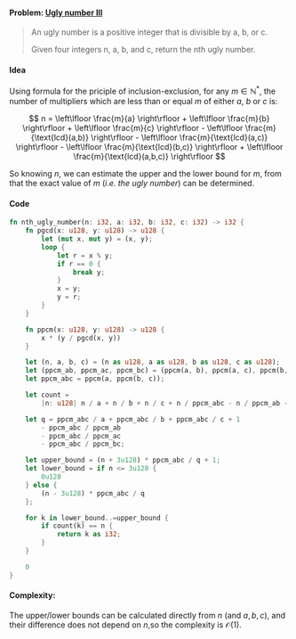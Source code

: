 #### Problem: [Ugly number III](https://leetcode.com/problems/ugly-number-iii/)

> An ugly number is a positive integer that is divisible by a, b, or c.
>
> Given four integers n, a, b, and c, return the nth ugly number.

#### Idea
Using formula for the priciple of inclusion-exclusion, for any $m \in \mathbb{N}^{*}$, the number of multipliers which are less than or equal $m$ of either $a$, $b$ or $c$ is:

$$
n = \left\lfloor \frac{m}{a} \right\rfloor + \left\lfloor \frac{m}{b} \right\rfloor + \left\lfloor \frac{m}{c} \right\rfloor - \left\lfloor \frac{m}{\text{lcd}(a,b)} \right\rfloor - \left\lfloor \frac{m}{\text{lcd}(a,c)} \right\rfloor - \left\lfloor \frac{m}{\text{lcd}(b,c)} \right\rfloor + \left\lfloor \frac{m}{\text{lcd}(a,b,c)} \right\rfloor
$$

So knowing $n$, we can estimate the upper and the lower bound for $m$, from that the exact value of $m$ (*i.e. the ugly number*) can be determined.

#### Code

```rust
fn nth_ugly_number(n: i32, a: i32, b: i32, c: i32) -> i32 {
    fn pgcd(x: u128, y: u128) -> u128 {
        let (mut x, mut y) = (x, y);
        loop {
            let r = x % y;
            if r == 0 {
                break y;
            }
            x = y;
            y = r;
        }
    }

    fn ppcm(x: u128, y: u128) -> u128 {
        x * (y / pgcd(x, y))
    }

    let (n, a, b, c) = (n as u128, a as u128, b as u128, c as u128);
    let (ppcm_ab, ppcm_ac, ppcm_bc) = (ppcm(a, b), ppcm(a, c), ppcm(b, c));
    let ppcm_abc = ppcm(a, ppcm(b, c));

    let count =
        |n: u128| n / a + n / b + n / c + n / ppcm_abc - n / ppcm_ab - n / ppcm_ac - n / ppcm_bc;

    let q = ppcm_abc / a + ppcm_abc / b + ppcm_abc / c + 1
        - ppcm_abc / ppcm_ab
        - ppcm_abc / ppcm_ac
        - ppcm_abc / ppcm_bc;

    let upper_bound = (n + 3u128) * ppcm_abc / q + 1;
    let lower_bound = if n <= 3u128 {
        0u128
    } else {
        (n - 3u128) * ppcm_abc / q
    };

    for k in lower_bound..=upper_bound {
        if count(k) == n {
            return k as i32;
        }
    }

    0
}
```

#### Complexity:
The upper/lower bounds can be calculated directly from $n$ (and $a,b,c$), and their difference does not depend on $n$,so the complexity is $\mathcal{O}(1)$.